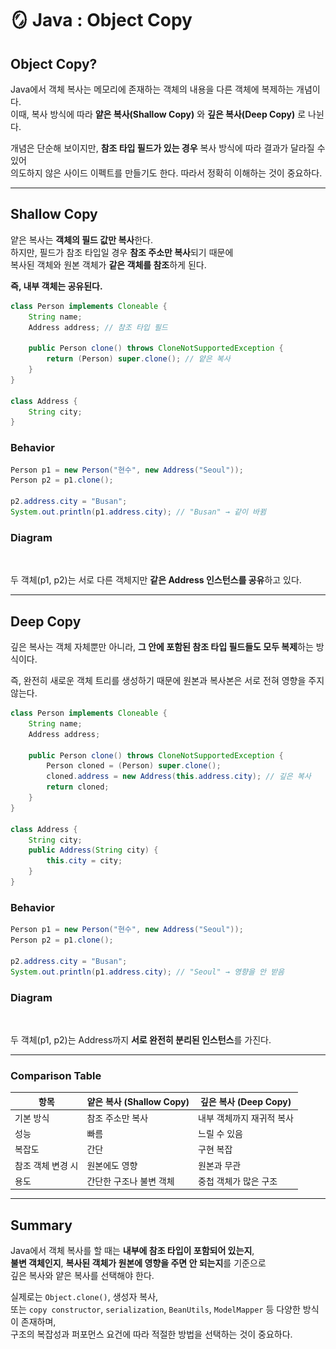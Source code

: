 # 🪞 Java : Object Copy

## Object Copy?

Java에서 객체 복사는 메모리에 존재하는 객체의 내용을 다른 객체에 복제하는 개념이다. \
이때, 복사 방식에 따라 **얕은 복사(Shallow Copy)** 와 **깊은 복사(Deep Copy)** 로 나뉜다.

개념은 단순해 보이지만, **참조 타입 필드가 있는 경우** 복사 방식에 따라 결과가 달라질 수 있어 \
의도하지 않은 사이드 이펙트를 만들기도 한다. 따라서 정확히 이해하는 것이 중요하다.

***

## Shallow Copy

얕은 복사는 **객체의 필드 값만 복사**한다.\
&#x20;하지만, 필드가 참조 타입일 경우 **참조 주소만 복사**되기 때문에 \
복사된 객체와 원본 객체가 **같은 객체를 참조**하게 된다.

**즉, 내부 객체는 공유된다.**

```java
class Person implements Cloneable {
    String name;
    Address address; // 참조 타입 필드

    public Person clone() throws CloneNotSupportedException {
        return (Person) super.clone(); // 얕은 복사
    }
}

class Address {
    String city;
}
```

### Behavior

```java
Person p1 = new Person("현수", new Address("Seoul"));
Person p2 = p1.clone();

p2.address.city = "Busan";
System.out.println(p1.address.city); // "Busan" → 같이 바뀜
```

### Diagram

<figure><img src="../../../.gitbook/assets/스크린샷 2025-03-25 오후 11.18.30.png" alt=""><figcaption></figcaption></figure>

두 객체(p1, p2)는 서로 다른 객체지만 **같은 Address 인스턴스를 공유**하고 있다.

***

## Deep Copy

깊은 복사는 객체 자체뿐만 아니라, **그 안에 포함된 참조 타입 필드들도 모두 복제**하는 방식이다.

즉, 완전히 새로운 객체 트리를 생성하기 때문에 원본과 복사본은 서로 전혀 영향을 주지 않는다.

```java
class Person implements Cloneable {
    String name;
    Address address;

    public Person clone() throws CloneNotSupportedException {
        Person cloned = (Person) super.clone();
        cloned.address = new Address(this.address.city); // 깊은 복사
        return cloned;
    }
}

class Address {
    String city;
    public Address(String city) {
        this.city = city;
    }
}
```

### Behavior

```java
Person p1 = new Person("현수", new Address("Seoul"));
Person p2 = p1.clone();

p2.address.city = "Busan";
System.out.println(p1.address.city); // "Seoul" → 영향을 안 받음
```

### Diagram

<figure><img src="../../../.gitbook/assets/스크린샷 2025-03-25 오후 11.20.24.png" alt=""><figcaption></figcaption></figure>

두 객체(p1, p2)는 Address까지 **서로 완전히 분리된 인스턴스**를 가진다.

***

### Comparison Table

| 항목         | 얕은 복사 (Shallow Copy) | 깊은 복사 (Deep Copy) |
| ---------- | -------------------- | ----------------- |
| 기본 방식      | 참조 주소만 복사            | 내부 객체까지 재귀적 복사    |
| 성능         | 빠름                   | 느릴 수 있음           |
| 복잡도        | 간단                   | 구현 복잡             |
| 참조 객체 변경 시 | 원본에도 영향              | 원본과 무관            |
| 용도         | 간단한 구조나 불변 객체        | 중첩 객체가 많은 구조      |

***

## Summary

Java에서 객체 복사를 할 때는 **내부에 참조 타입이 포함되어 있는지**, \
**불변 객체인지**, **복사된 객체가 원본에 영향을 주면 안 되는지**를 기준으로 \
깊은 복사와 얕은 복사를 선택해야 한다.

실제로는 `Object.clone()`, 생성자 복사, \
또는 `copy constructor`, `serialization`, `BeanUtils`, `ModelMapper` 등 다양한 방식이 존재하며, \
구조의 복잡성과 퍼포먼스 요건에 따라 적절한 방법을 선택하는 것이 중요하다.
